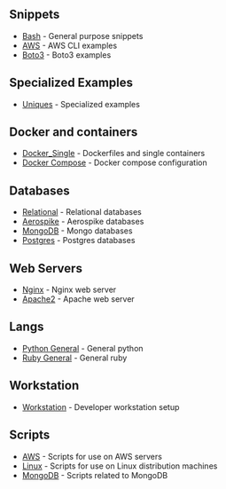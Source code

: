 ## Snippets
* [Bash](docs/snippets/bash) - General purpose snippets  
* [AWS](docs/snippets/aws/aws_clis.md) - AWS CLI examples   
* [Boto3](docs/snippets/aws/boto3_items.md) - Boto3 examples   

## Specialized Examples
* [Uniques](docs/snippets/uniques/uniques.md) - Specialized examples

## Docker and containers
* [Docker_Single](docs/snippets/containers/docker_single.md) - Dockerfiles and single containers
* [Docker Compose](docs/snippets/containers/docker_single.md) - Docker compose configuration

## Databases
* [Relational](docs/snippets/databases/rdbs.md) - Relational databases    
* [Aerospike](docs/snippets/databases/aerospike.md) - Aerospike databases
* [MongoDB](docs/snippets/databases/mongodb.md) - Mongo databases
* [Postgres](docs/snippets/databases/postgres.md) - Postgres databases

## Web Servers
* [Nginx](docs/snippets/webservers/nginx.conf.md) - Nginx web server    
* [Apache2](docs/snippets/webservers/apache_httpd.md) - Apache web server    
  
## Langs
* [Python General](docs/snippets/langs/python_gen.md) - General python 
* [Ruby General](docs/snippets/langs/ruby_gen.md) - General ruby 

## Workstation
* [Workstation](docs/workstation/devenv_setup.md) - Developer workstation setup  

## Scripts
* [AWS](scripts/aws) - Scripts for use on AWS servers
* [Linux](scripts/linux) - Scripts for use on Linux distribution machines
* [MongoDB](scripts/monogodb) - Scripts related to MongoDB